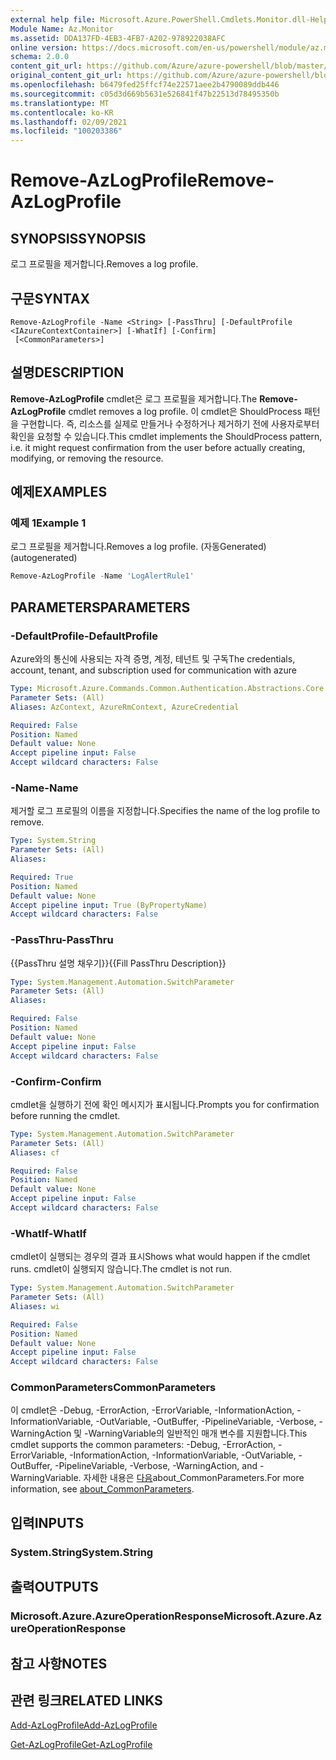 ```yaml
---
external help file: Microsoft.Azure.PowerShell.Cmdlets.Monitor.dll-Help.xml
Module Name: Az.Monitor
ms.assetid: DDA137FD-4EB3-4FB7-A202-978922038AFC
online version: https://docs.microsoft.com/en-us/powershell/module/az.monitor/remove-azlogprofile
schema: 2.0.0
content_git_url: https://github.com/Azure/azure-powershell/blob/master/src/Monitor/Monitor/help/Remove-AzLogProfile.md
original_content_git_url: https://github.com/Azure/azure-powershell/blob/master/src/Monitor/Monitor/help/Remove-AzLogProfile.md
ms.openlocfilehash: b6479fed25ffcf74e22571aee2b4790089ddb446
ms.sourcegitcommit: c05d3d669b5631e526841f47b22513d78495350b
ms.translationtype: MT
ms.contentlocale: ko-KR
ms.lasthandoff: 02/09/2021
ms.locfileid: "100203386"
---
```

# <span data-ttu-id="77bdb-101">Remove-AzLogProfile</span><span class="sxs-lookup"><span data-stu-id="77bdb-101">Remove-AzLogProfile</span></span>

## <span data-ttu-id="77bdb-102">SYNOPSIS</span><span class="sxs-lookup"><span data-stu-id="77bdb-102">SYNOPSIS</span></span>
<span data-ttu-id="77bdb-103">로그 프로필을 제거합니다.</span><span class="sxs-lookup"><span data-stu-id="77bdb-103">Removes a log profile.</span></span>

## <span data-ttu-id="77bdb-104">구문</span><span class="sxs-lookup"><span data-stu-id="77bdb-104">SYNTAX</span></span>

```
Remove-AzLogProfile -Name <String> [-PassThru] [-DefaultProfile <IAzureContextContainer>] [-WhatIf] [-Confirm]
 [<CommonParameters>]
```

## <span data-ttu-id="77bdb-105">설명</span><span class="sxs-lookup"><span data-stu-id="77bdb-105">DESCRIPTION</span></span>
<span data-ttu-id="77bdb-106">**Remove-AzLogProfile** cmdlet은 로그 프로필을 제거합니다.</span><span class="sxs-lookup"><span data-stu-id="77bdb-106">The **Remove-AzLogProfile** cmdlet removes a log profile.</span></span>
<span data-ttu-id="77bdb-107">이 cmdlet은 ShouldProcess 패턴을 구현합니다. 즉, 리소스를 실제로 만들거나 수정하거나 제거하기 전에 사용자로부터 확인을 요청할 수 있습니다.</span><span class="sxs-lookup"><span data-stu-id="77bdb-107">This cmdlet implements the ShouldProcess pattern, i.e. it might request confirmation from the user before actually creating, modifying, or removing the resource.</span></span>

## <span data-ttu-id="77bdb-108">예제</span><span class="sxs-lookup"><span data-stu-id="77bdb-108">EXAMPLES</span></span>

### <span data-ttu-id="77bdb-109">예제 1</span><span class="sxs-lookup"><span data-stu-id="77bdb-109">Example 1</span></span>

<span data-ttu-id="77bdb-110">로그 프로필을 제거합니다.</span><span class="sxs-lookup"><span data-stu-id="77bdb-110">Removes a log profile.</span></span> <span data-ttu-id="77bdb-111">(자동Generated)</span><span class="sxs-lookup"><span data-stu-id="77bdb-111">(autogenerated)</span></span>

```powershell <!-- Aladdin Generated Example --> 
Remove-AzLogProfile -Name 'LogAlertRule1'
```

## <span data-ttu-id="77bdb-112">PARAMETERS</span><span class="sxs-lookup"><span data-stu-id="77bdb-112">PARAMETERS</span></span>

### <span data-ttu-id="77bdb-113">-DefaultProfile</span><span class="sxs-lookup"><span data-stu-id="77bdb-113">-DefaultProfile</span></span>
<span data-ttu-id="77bdb-114">Azure와의 통신에 사용되는 자격 증명, 계정, 테넌트 및 구독</span><span class="sxs-lookup"><span data-stu-id="77bdb-114">The credentials, account, tenant, and subscription used for communication with azure</span></span>

```yaml
Type: Microsoft.Azure.Commands.Common.Authentication.Abstractions.Core.IAzureContextContainer
Parameter Sets: (All)
Aliases: AzContext, AzureRmContext, AzureCredential

Required: False
Position: Named
Default value: None
Accept pipeline input: False
Accept wildcard characters: False
```

### <span data-ttu-id="77bdb-115">-Name</span><span class="sxs-lookup"><span data-stu-id="77bdb-115">-Name</span></span>
<span data-ttu-id="77bdb-116">제거할 로그 프로필의 이름을 지정합니다.</span><span class="sxs-lookup"><span data-stu-id="77bdb-116">Specifies the name of the log profile to remove.</span></span>

```yaml
Type: System.String
Parameter Sets: (All)
Aliases:

Required: True
Position: Named
Default value: None
Accept pipeline input: True (ByPropertyName)
Accept wildcard characters: False
```

### <span data-ttu-id="77bdb-117">-PassThru</span><span class="sxs-lookup"><span data-stu-id="77bdb-117">-PassThru</span></span>
<span data-ttu-id="77bdb-118">{{PassThru 설명 채우기}}</span><span class="sxs-lookup"><span data-stu-id="77bdb-118">{{Fill PassThru Description}}</span></span>

```yaml
Type: System.Management.Automation.SwitchParameter
Parameter Sets: (All)
Aliases:

Required: False
Position: Named
Default value: None
Accept pipeline input: False
Accept wildcard characters: False
```

### <span data-ttu-id="77bdb-119">-Confirm</span><span class="sxs-lookup"><span data-stu-id="77bdb-119">-Confirm</span></span>
<span data-ttu-id="77bdb-120">cmdlet을 실행하기 전에 확인 메시지가 표시됩니다.</span><span class="sxs-lookup"><span data-stu-id="77bdb-120">Prompts you for confirmation before running the cmdlet.</span></span>

```yaml
Type: System.Management.Automation.SwitchParameter
Parameter Sets: (All)
Aliases: cf

Required: False
Position: Named
Default value: None
Accept pipeline input: False
Accept wildcard characters: False
```

### <span data-ttu-id="77bdb-121">-WhatIf</span><span class="sxs-lookup"><span data-stu-id="77bdb-121">-WhatIf</span></span>
<span data-ttu-id="77bdb-122">cmdlet이 실행되는 경우의 결과 표시</span><span class="sxs-lookup"><span data-stu-id="77bdb-122">Shows what would happen if the cmdlet runs.</span></span> <span data-ttu-id="77bdb-123">cmdlet이 실행되지 않습니다.</span><span class="sxs-lookup"><span data-stu-id="77bdb-123">The cmdlet is not run.</span></span>

```yaml
Type: System.Management.Automation.SwitchParameter
Parameter Sets: (All)
Aliases: wi

Required: False
Position: Named
Default value: None
Accept pipeline input: False
Accept wildcard characters: False
```

### <span data-ttu-id="77bdb-124">CommonParameters</span><span class="sxs-lookup"><span data-stu-id="77bdb-124">CommonParameters</span></span>
<span data-ttu-id="77bdb-125">이 cmdlet은 -Debug, -ErrorAction, -ErrorVariable, -InformationAction, -InformationVariable, -OutVariable, -OutBuffer, -PipelineVariable, -Verbose, -WarningAction 및 -WarningVariable의 일반적인 매개 변수를 지원합니다.</span><span class="sxs-lookup"><span data-stu-id="77bdb-125">This cmdlet supports the common parameters: -Debug, -ErrorAction, -ErrorVariable, -InformationAction, -InformationVariable, -OutVariable, -OutBuffer, -PipelineVariable, -Verbose, -WarningAction, and -WarningVariable.</span></span> <span data-ttu-id="77bdb-126">자세한 내용은 [다음](http://go.microsoft.com/fwlink/?LinkID=113216)about_CommonParameters.</span><span class="sxs-lookup"><span data-stu-id="77bdb-126">For more information, see [about_CommonParameters](http://go.microsoft.com/fwlink/?LinkID=113216).</span></span>

## <span data-ttu-id="77bdb-127">입력</span><span class="sxs-lookup"><span data-stu-id="77bdb-127">INPUTS</span></span>

### <span data-ttu-id="77bdb-128">System.String</span><span class="sxs-lookup"><span data-stu-id="77bdb-128">System.String</span></span>

## <span data-ttu-id="77bdb-129">출력</span><span class="sxs-lookup"><span data-stu-id="77bdb-129">OUTPUTS</span></span>

### <span data-ttu-id="77bdb-130">Microsoft.Azure.AzureOperationResponse</span><span class="sxs-lookup"><span data-stu-id="77bdb-130">Microsoft.Azure.AzureOperationResponse</span></span>

## <span data-ttu-id="77bdb-131">참고 사항</span><span class="sxs-lookup"><span data-stu-id="77bdb-131">NOTES</span></span>

## <span data-ttu-id="77bdb-132">관련 링크</span><span class="sxs-lookup"><span data-stu-id="77bdb-132">RELATED LINKS</span></span>

[<span data-ttu-id="77bdb-133">Add-AzLogProfile</span><span class="sxs-lookup"><span data-stu-id="77bdb-133">Add-AzLogProfile</span></span>](./Add-AzLogProfile.md)

[<span data-ttu-id="77bdb-134">Get-AzLogProfile</span><span class="sxs-lookup"><span data-stu-id="77bdb-134">Get-AzLogProfile</span></span>](./Get-AzLogProfile.md)


